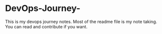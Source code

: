 # DevOps-Journey-
This is my devops journey notes. Most of the readme file is my note taking. You can read and contribute if you want.
